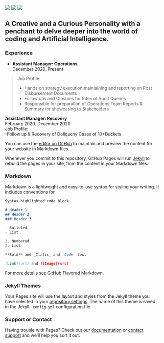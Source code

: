 <meta http-equiv='cache-control' content='no-cache'> 
<meta http-equiv='expires' content='0'> 
<meta http-equiv='pragma' content='no-cache'>

<nav>
<a href="mailto:gautamwalve@gmail.com?"><img src="https://img.shields.io/badge/gmail-%23DD0031.svg?&style=for-the-badge&logo=gmail&logoColor=white"/></a>
<a href="https://www.linkedin.com/in/gautamwalve/"><img src="https://img.shields.io/badge/-LinkedIn-blue?&style=for-the-badge&logo=LinkedIn&logoColor=white"/></a>
<a href ="https://github.com/AasuraA/Aasuraa.github.io/raw/d93254eb8369140f262d1f372eaf94df5132dff0/Gautam%20Walve__Resume_py%20.pdf"><img src ="https://img.shields.io/badge/-Download-green?&style=for-the-badge&logo=Download&logoColor=white"/></a>
</nav>

## A Creative and a Curious Personality with a penchant to delve deeper into the world of coding and Artificial Intelligence.

### Experience
- **Assistant Manager: Operations**<br>
December 2020..Present<br>
> Job Profile:<br> 
>- Hands on strategy execution,maintaining and reporting on Post Disbursement Documents
>- Follow ups and Closures for Internal Audit Queries
>- Responsible for preparation of Operations Team Reports & Summary for showcasing to Stakeholders

**Assistant Manager: Recovery**<br>
February 2020..December 2020<br>
Job Profile:<br>
-Follow up & Recovery of Deliqueny Cases of 10+Buckets




You can use the [editor on GitHub](https://github.com/AasuraA/AasuraA.github.io/edit/main/index.md) to maintain and preview the content for your website in Markdown files.

Whenever you commit to this repository, GitHub Pages will run [Jekyll](https://jekyllrb.com/) to rebuild the pages in your site, from the content in your Markdown files.

### Markdown

Markdown is a lightweight and easy-to-use syntax for styling your writing. It includes conventions for

```markdown
Syntax highlighted code block

# Header 1
## Header 2
### Header 3

- Bulleted
- List

1. Numbered
2. List

**Bold** and _Italic_ and `Code` text

[Link](url) and ![Image](src)
```

For more details see [GitHub Flavored Markdown](https://guides.github.com/features/mastering-markdown/).

### Jekyll Themes

Your Pages site will use the layout and styles from the Jekyll theme you have selected in your [repository settings](https://github.com/AasuraA/AasuraA.github.io/settings/pages). The name of this theme is saved in the Jekyll `_config.yml` configuration file.

### Support or Contact

Having trouble with Pages? Check out our [documentation](https://docs.github.com/categories/github-pages-basics/) or [contact support](https://support.github.com/contact) and we’ll help you sort it out.
